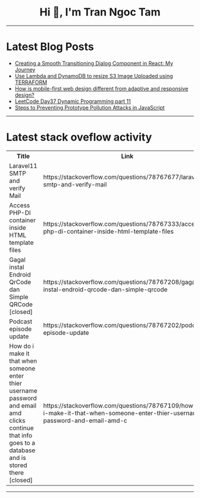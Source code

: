 <h1 align="center">Hi 👋, I'm Tran Ngoc Tam</h1>

---

# Latest Blog Posts 
<!-- BLOG-POST-LIST:START -->
- [Creating a Smooth Transitioning Dialog Component in React: My Journey](https://dev.to/copet80/creating-a-smooth-transitioning-dialog-component-in-react-my-journey-5a44)
- [Use Lambda and DynamoDB to resize S3 Image Uploaded using TERRAFORM](https://dev.to/nivekalara237/use-lambda-and-dynamodb-to-resize-s3-image-uploaded-using-terraform-1nak)
- [How is mobile-first web design different from adaptive and responsive design?](https://dev.to/pepper_square/how-is-mobile-first-web-design-different-from-adaptive-and-responsive-design-27c6)
- [LeetCode Day37 Dynamic Programming part 11](https://dev.to/flame_chan_llll/leetcode-day37-dynamic-programming-2079)
- [Steps to Preventing Prototype Pollution Attacks in JavaScript](https://dev.to/rigalpatel001/steps-to-preventing-prototype-pollution-attacks-in-javascript-118g)
<!-- BLOG-POST-LIST:END -->

---

# Latest stack oveflow activity
<table>
  <tr><th>Title</th><th>Link</th></tr>
  <!-- STACKOVERFLOW:START --><tr><td>Laravel11 SMTP and verify Mail</td><td>https://stackoverflow.com/questions/78767677/laravel11-smtp-and-verify-mail</td></tr><tr><td>Access PHP-DI container inside HTML template files</td><td>https://stackoverflow.com/questions/78767333/access-php-di-container-inside-html-template-files</td></tr><tr><td>Gagal instal Endroid QrCode dan Simple QRCode [closed]</td><td>https://stackoverflow.com/questions/78767208/gagal-instal-endroid-qrcode-dan-simple-qrcode</td></tr><tr><td>Podcast episode update</td><td>https://stackoverflow.com/questions/78767202/podcast-episode-update</td></tr><tr><td>How do i make it that when someone enter thier username password and email amd clicks continue that info goes to a database and is stored there [closed]</td><td>https://stackoverflow.com/questions/78767109/how-do-i-make-it-that-when-someone-enter-thier-username-password-and-email-amd-c</td></tr><!-- STACKOVERFLOW:END -->
</table>

---


